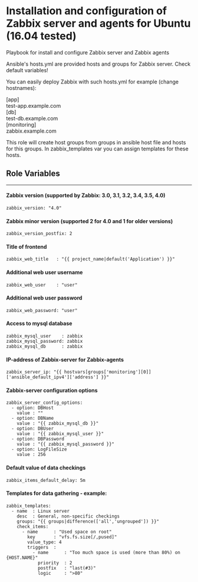 Installation and configuration of Zabbix server and agents for Ubuntu (16.04 tested)
====================================================================================
  
Playbook for install and configure Zabbix server and Zabbix agents
  
Ansible's hosts.yml are provided hosts and groups for Zabbix server. 
Check default variables! 
  
You can easily deploy Zabbix with such hosts.yml for example (change hostnames):
  
[app]  
test-app.example.com  
[db]  
test-db.example.com  
[monitoring]  
zabbix.example.com  
  
This role will create host groups from groups in ansible host file and hosts for this groups. In zabbix_templates var you can assign templates for these hosts.

## Role Variables
--------------

#### Zabbix version (supported by Zabbix: 3.0, 3.1, 3.2, 3.4, 3.5, 4.0)
```
zabbix_version: "4.0"
```
#### Zabbix minor version (supported 2 for 4.0 and 1 for older versions)
```
zabbix_version_postfix: 2
```
#### Title of frontend
```
zabbix_web_title   : "{{ project_name|default('Application') }}"
```
#### Additional web user username
```
zabbix_web_user    : "user"
```
#### Additional web user password
```
zabbix_web_password: "user"
```
#### Access to mysql database
```
zabbix_mysql_user    : zabbix
zabbix_mysql_password: zabbix  
zabbix_mysql_db      : zabbix  
```
#### IP-address of Zabbix-server for Zabbix-agents
```
zabbix_server_ip: "{{ hostvars[groups['monitoring'][0]]['ansible_default_ipv4']['address'] }}"  
```
#### Zabbix-server configuration options
```
zabbix_server_config_options:
  - option: DBHost
    value : ""
  - option: DBName
    value : "{{ zabbix_mysql_db }}"
  - option: DBUser
    value : "{{ zabbix_mysql_user }}"
  - option: DBPassword
    value : "{{ zabbix_mysql_password }}"
  - option: LogFileSize
    value : 256
```
#### Default value of data checkings
```
zabbix_items_default_delay: 5m
```

#### Templates for data gathering - example:
```
zabbix_templates:  
  - name  : Linux server  
    desc  : General, non-specific checkings  
    groups: "{{ groups|difference(['all','ungrouped']) }}"  
    check_items:  
      - name      : "Used space on root"  
        key       : "vfs.fs.size[/,pused]"  
        value_type: 4  
        triggers  :  
          - name      : "Too much space is used (more than 80%) on {HOST.NAME}"  
            priority  : 2  
            postfix   : "last(#3)"  
            logic     : ">80"  
```
